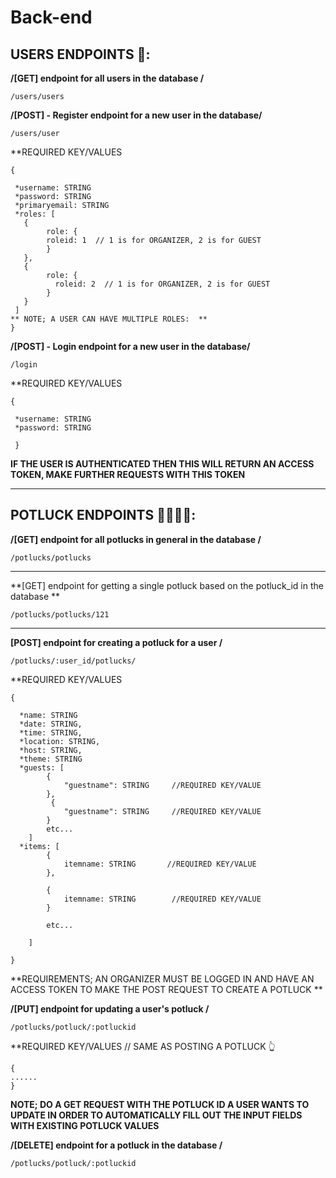 # Back-end



## USERS ENDPOINTS 👤:

 **/[GET] endpoint for all users in the database /**
```
/users/users
```

**/[POST] - Register endpoint for a new user in the database/**
```
/users/user
```
**REQUIRED KEY/VALUES
```
{

 *username: STRING
 *password: STRING
 *primaryemail: STRING
 *roles: [
   {
        role: {
        roleid: 1  // 1 is for ORGANIZER, 2 is for GUEST
        }
   }, 
   {
        role: {
          roleid: 2  // 1 is for ORGANIZER, 2 is for GUEST
        }
   }
 ]
** NOTE; A USER CAN HAVE MULTIPLE ROLES:  ** 
}
```

**/[POST] - Login endpoint for a new user in the database/**
```
/login
```
**REQUIRED KEY/VALUES
```
{

 *username: STRING
 *password: STRING
 
 }
 ```

**IF THE USER IS AUTHENTICATED THEN THIS WILL RETURN AN ACCESS TOKEN, MAKE FURTHER REQUESTS WITH THIS TOKEN**

---------------------------------------------------------------------------
## POTLUCK ENDPOINTS 🥯🍞🥯🥕:

 **/[GET] endpoint for all potlucks  in general in the database /**

```
/potlucks/potlucks
```
------------------------------------------------------

**[GET] endpoint for getting a single potluck based on the potluck_id in the database **   

```
/potlucks/potlucks/121 
```
--------------------------------------------------------



 **[POST] endpoint for creating a potluck for a user /**
 
```
/potlucks/:user_id/potlucks/
```

**REQUIRED KEY/VALUES
```
{

  *name: STRING
  *date: STRING,
  *time: STRING,
  *location: STRING,
  *host: STRING,
  *theme: STRING
  *guests: [
        {
            "guestname": STRING     //REQUIRED KEY/VALUE
        },
         {
            "guestname": STRING     //REQUIRED KEY/VALUE
        }
        etc...
    ]
  *items: [
        {
            itemname: STRING       //REQUIRED KEY/VALUE
        },
        
        {
            itemname: STRING        //REQUIRED KEY/VALUE
        }
        
        etc...
        
    ]
  
}
```

**REQUIREMENTS; AN ORGANIZER MUST BE LOGGED IN AND HAVE AN ACCESS TOKEN TO MAKE THE POST REQUEST TO CREATE A POTLUCK  **



 **/[PUT] endpoint for updating a user's potluck /**

```
/potlucks/potluck/:potluckid
```
**REQUIRED KEY/VALUES   // SAME AS POSTING A POTLUCK 👆
```
{
......
}
```


**NOTE; DO A GET REQUEST WITH THE POTLUCK ID A USER WANTS TO UPDATE IN ORDER TO AUTOMATICALLY FILL OUT THE INPUT FIELDS WITH EXISTING POTLUCK VALUES**


 **/[DELETE] endpoint for a potluck in the database /**

```
/potlucks/potluck/:potluckid
```
